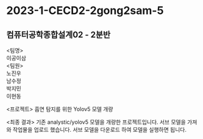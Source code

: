 # 2023-1-CECD2-2gong2sam-5
## 컴퓨터공학종합설계02 - 2분반

<팀명>  
이공이삼  
<팀원>  
노진우  
남수정  
박지민  
이현동

<프로젝트>
흡연 탐지를 위한 Yolov5 모델 개량

<최종 결과> 
기존 analystic/yolov5 모델을 개량한 프로젝트입니다. 서브 모델을 가져와 작업물을 업로드 했습니다. 
서브 모델을 다운로드 하여 모델을 실행하면 됩니다.
